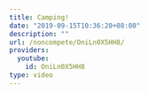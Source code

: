 ```yaml
---
title: Camping!
date: "2019-09-15T10:36:20+08:00"
description: ""
url: /noncompete/OniLn0X5HH8/
providers:
  youtube:
    id: OniLn0X5HH8
type: video
---
```

